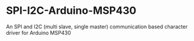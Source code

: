 # SPI-I2C-Arduino-MSP430
An SPI and I2C (multi slave, single master) communication based character driver for Arduino MSP430 
